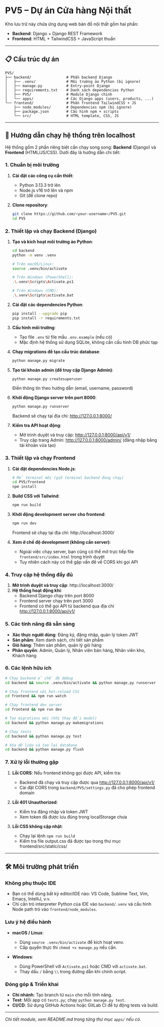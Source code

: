 # PV5 – Dự án Cửa hàng Nội thất

Kho lưu trữ này chứa ứng dụng web bán đồ nội thất gồm hai phần:

* **Backend**: Django + Django REST Framework
* **Frontend**: HTML + TailwindCSS + JavaScript thuần

---

## 📋 Cấu trúc dự án

```
PV5/
├── backend/                # Phần backend Django
│   ├── .venv/              # Môi trường ảo Python (bị ignore)
│   ├── manage.py           # Entry-point Django
│   ├── requirements.txt    # Danh sách dependencies Python
│   ├── PV5/                # Module Django chính
│   └── apps/               # Các Django apps (users, products, ...)
└── frontend/               # Phần frontend TailwindCSS + JS
    ├── node_modules/       # Dependencies npm (bị ignore)
    ├── package.json        # Cấu hình npm + scripts
    └── src/                # HTML template, CSS, JS
```

---

## 🚀 Hướng dẫn chạy hệ thống trên localhost

Hệ thống gồm 2 phần riêng biệt cần chạy song song: **Backend** (Django) và **Frontend** (HTML/JS/CSS). Dưới đây là hướng dẫn chi tiết:

### 1. Chuẩn bị môi trường

1. **Cài đặt các công cụ cần thiết**:
   - Python 3.13.3 trở lên
   - Node.js v16 trở lên và npm
   - Git (để clone repo)

2. **Clone repository**:
   ```bash
   git clone https://github.com/<your-username>/PV5.git
   cd PV5
   ```

### 2. Thiết lập và chạy Backend (Django)

1. **Tạo và kích hoạt môi trường ảo Python**:
   ```bash
   cd backend
   python -m venv .venv
   
   # Trên macOS/Linux:
   source .venv/bin/activate
   
   # Trên Windows (PowerShell):
   .\.venv\Scripts\Activate.ps1
   
   # Trên Windows (CMD):
   .\.venv\Scripts\activate.bat
   ```

2. **Cài đặt các dependencies Python**:
   ```bash
   pip install --upgrade pip
   pip install -r requirements.txt
   ```

3. **Cấu hình môi trường**:
   - Tạo file `.env` từ file mẫu `.env.example` (nếu có)
   - Mặc định hệ thống sử dụng SQLite, không cần cấu hình DB phức tạp

4. **Chạy migrations để tạo cấu trúc database**:
   ```bash
   python manage.py migrate
   ```

5. **Tạo tài khoản admin (để truy cập Django Admin)**:
   ```bash
   python manage.py createsuperuser
   ```
   Điền thông tin theo hướng dẫn (email, username, password)

6. **Khởi động Django server trên port 8000**:
   ```bash
   python manage.py runserver
   ```
   Backend sẽ chạy tại địa chỉ: http://127.0.0.1:8000/

7. **Kiểm tra API hoạt động**:
   - Mở trình duyệt và truy cập: http://127.0.0.1:8000/api/v1/
   - Truy cập trang Admin: http://127.0.0.1:8000/admin/ (đăng nhập bằng tài khoản vừa tạo)

### 3. Thiết lập và chạy Frontend

1. **Cài đặt dependencies Node.js**:
   ```bash
   # Mở terminal mới (giữ terminal backend đang chạy)
   cd PV5/frontend
   npm install
   ```

2. **Build CSS với Tailwind**:
   ```bash
   npm run build
   ```

3. **Khởi động development server cho frontend**:
   ```bash
   npm run dev
   ```
   Frontend sẽ chạy tại địa chỉ: http://localhost:3000/

4. **Xem ở chế độ development (không cần server)**:
   - Ngoài việc chạy server, bạn cũng có thể mở trực tiếp file `frontend/src/index.html` trong trình duyệt
   - Tuy nhiên cách này có thể gặp vấn đề về CORS khi gọi API

### 4. Truy cập hệ thống đầy đủ

1. **Mở trình duyệt và truy cập**: http://localhost:3000/
2. **Hệ thống hoạt động khi**:
   - Backend Django chạy trên port 8000
   - Frontend server chạy trên port 3000
   - Frontend có thể gọi API từ backend qua địa chỉ http://127.0.0.1:8000/api/v1/

### 5. Các tính năng đã sẵn sàng

- **Xác thực người dùng**: Đăng ký, đăng nhập, quản lý token JWT
- **Sản phẩm**: Xem danh sách, chi tiết sản phẩm
- **Giỏ hàng**: Thêm sản phẩm, quản lý giỏ hàng
- **Phân quyền**: Admin, Quản lý, Nhân viên bán hàng, Nhân viên kho, Khách hàng

### 6. Các lệnh hữu ích

```bash
# Chạy backend ở chế độ debug
cd backend && source .venv/bin/activate && python manage.py runserver

# Chạy frontend với hot-reload CSS
cd frontend && npm run watch

# Chạy frontend dev server
cd frontend && npm run dev

# Tạo migrations mới (khi thay đổi model)
cd backend && python manage.py makemigrations

# Chạy tests
cd backend && python manage.py test

# Xóa dữ liệu và tạo lại database
cd backend && python manage.py flush
```

### 7. Xử lý lỗi thường gặp

1. **Lỗi CORS**: Nếu frontend không gọi được API, kiểm tra:
   - Backend đã chạy và truy cập được qua http://127.0.0.1:8000/api/v1/
   - Cài đặt CORS trong `backend/PV5/settings.py` đã cho phép frontend domain

2. **Lỗi 401 Unauthorized**: 
   - Kiểm tra đăng nhập và token JWT
   - Xem token đã được lưu đúng trong localStorage chưa

3. **Lỗi CSS không cập nhật**:
   - Chạy lại lệnh `npm run build` 
   - Kiểm tra file output.css đã được tạo trong thư mục frontend/src/static/css/

---

## 🛠️ Môi trường phát triển 

### Không phụ thuộc IDE

* Bạn có thể dùng bất kỳ editor/IDE nào: VS Code, Sublime Text, Vim, Emacs, IntelliJ, v.v.
* Chỉ cần trỏ interpreter Python của IDE vào `backend/.venv` và cấu hình Node path trỏ vào `frontend/node_modules`.

### Lưu ý hệ điều hành

* **macOS / Linux**:
  * Dùng `source .venv/bin/activate` để kích hoạt venv.
  * Cấp quyền thực thi `chmod +x manage.py` nếu cần.

* **Windows**:
  * Dùng PowerShell với `Activate.ps1` hoặc CMD với `activate.bat`.
  * Thay dấu `/` bằng `\\` trong đường dẫn khi chỉnh script.

### Đóng góp & Triển khai

* **Chi nhánh**: Tạo branch từ `main` cho mỗi tính năng.
* **Test**: Mỗi app có `tests.py`; chạy `python manage.py test`.
* **CI/CD**: Sử dụng GitHub Actions hoặc GitLab CI để tự động tests và build.

---

*Chi tiết module, xem README.md trong từng thư mục `apps/` nếu có.*

